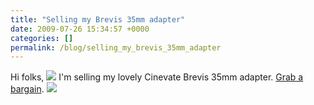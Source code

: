 ```yaml
---
title: "Selling my Brevis 35mm adapter"
date: 2009-07-26 15:34:57 +0000
categories: []
permalink: /blog/selling_my_brevis_35mm_adapter
---
```

Hi folks,
![](http://farm4.static.flickr.com/3441/3757426749_f3c9d95dca.jpg?v=0)
I'm selling my lovely Cinevate Brevis 35mm adapter. [Grab a
bargain](http://cgi.ebay.co.uk/ws/eBayISAPI.dll?ViewItem&ssPageName=STRK:MESELX:IT&item=250472323917#ht_578wt_1165).
![](http://farm3.static.flickr.com/2433/3757427323_1f53a85b7c.jpg?v=0)

